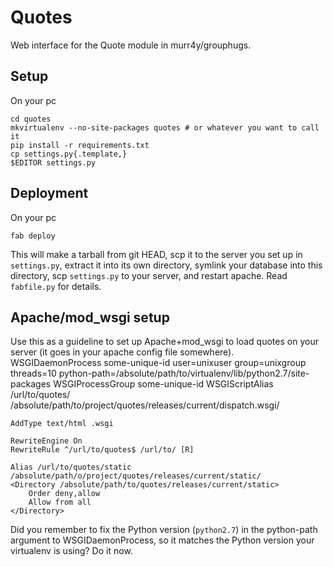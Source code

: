 Quotes
======
Web interface for the Quote module in murr4y/grouphugs.

Setup
-----
On your pc
    
    cd quotes
    mkvirtualenv --no-site-packages quotes # or whatever you want to call it
    pip install -r requirements.txt
    cp settings.py{.template,}
    $EDITOR settings.py

Deployment
----------
On your pc

    fab deploy
    
This will make a tarball from git HEAD, scp it to the server you set
up in `settings.py`, extract it into its own directory, symlink your
database into this directory, scp `settings.py` to your server, and
restart apache. Read `fabfile.py` for details.

Apache/mod_wsgi setup
---------------------
Use this as a guideline to set up Apache+mod_wsgi to load quotes on
your server (it goes in your apache config file somewhere).
    WSGIDaemonProcess some-unique-id user=unixuser group=unixgroup threads=10 python-path=/absolute/path/to/virtualenv/lib/python2.7/site-packages
    WSGIProcessGroup some-unique-id
    WSGIScriptAlias /url/to/quotes/ /absolute/path/to/project/quotes/releases/current/dispatch.wsgi/
    
    AddType text/html .wsgi
    
    RewriteEngine On
    RewriteRule ^/url/to/quotes$ /url/to/ [R]
    
    Alias /url/to/quotes/static /absolute/path/o/project/quotes/releases/current/static/
    <Directory /absolute/path/to/quotes/releases/current/static>
        Order deny,allow
        Allow from all
    </Directory>
                                                
Did you remember to fix the Python version (`python2.7`) in the
python-path argument to WSGIDaemonProcess, so it matches the Python
version your virtualenv is using? Do it now.
